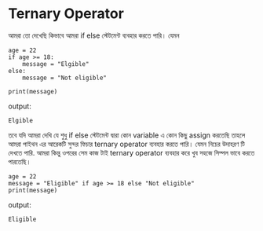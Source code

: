 # Ternary Operator

আমরা তো দেখেছি কিভাবে আমরা if else স্টেটমেন্ট ব্যবহার করতে পারি। যেমন 

```
age = 22
if age >= 18:
    message = "Elgible"
else:
    message = "Not eligible"

print(message)
```

output:
```
Elgible
```


তবে যদি আমরা দেখি যে শুধু if else স্টেটমেন্ট দ্বারা কোন variable এ কোন কিছু assign করতেছি তাহলে আমরা পাইথন এর আরেকটি সুন্দর ফিচার ternary operator ব্যবহার করতে পারি। যেমন নিচের উদাহরণ টি দেখতে পারি. আমরা কিন্তু ওপরের সেম কাজ টাই ternary operator ব্যবহার করে খুব সহজে সিম্পল ভাবে করতে পারতেছি। 
```
age = 22
message = "Eligible" if age >= 18 else "Not eligible"
print(message)
```

output:
```
Eligible
```